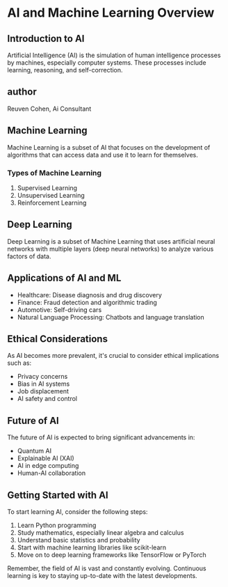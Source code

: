 # AI and Machine Learning Overview

## Introduction to AI
Artificial Intelligence (AI) is the simulation of human intelligence processes by machines, especially computer systems. These processes include learning, reasoning, and self-correction.

## author
Reuven Cohen, Ai Consultant

## Machine Learning
Machine Learning is a subset of AI that focuses on the development of algorithms that can access data and use it to learn for themselves.

### Types of Machine Learning
1. Supervised Learning
2. Unsupervised Learning
3. Reinforcement Learning

## Deep Learning
Deep Learning is a subset of Machine Learning that uses artificial neural networks with multiple layers (deep neural networks) to analyze various factors of data.

## Applications of AI and ML
- Healthcare: Disease diagnosis and drug discovery
- Finance: Fraud detection and algorithmic trading
- Automotive: Self-driving cars
- Natural Language Processing: Chatbots and language translation

## Ethical Considerations
As AI becomes more prevalent, it's crucial to consider ethical implications such as:
- Privacy concerns
- Bias in AI systems
- Job displacement
- AI safety and control

## Future of AI
The future of AI is expected to bring significant advancements in:
- Quantum AI
- Explainable AI (XAI)
- AI in edge computing
- Human-AI collaboration

## Getting Started with AI
To start learning AI, consider the following steps:
1. Learn Python programming
2. Study mathematics, especially linear algebra and calculus
3. Understand basic statistics and probability
4. Start with machine learning libraries like scikit-learn
5. Move on to deep learning frameworks like TensorFlow or PyTorch

Remember, the field of AI is vast and constantly evolving. Continuous learning is key to staying up-to-date with the latest developments.